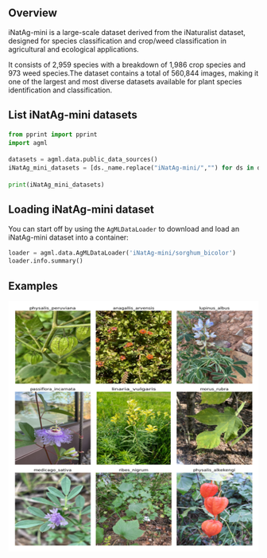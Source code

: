 ## Overview

iNatAg-mini is a large-scale dataset derived from the iNaturalist dataset, designed for species classification and crop/weed classification in agricultural and ecological applications. 

It consists of 2,959 species with a breakdown of 1,986 crop species and 973 weed species.The dataset contains a total of 560,844 images, making it one of the largest and most diverse datasets available for plant species identification and classification.

## List iNatAg-mini datasets

```python
from pprint import pprint
import agml

datasets = agml.data.public_data_sources()
iNatAg_mini_datasets = [ds._name.replace("iNatAg-mini/","") for ds in datasets if "iNatAg-mini" in ds._name]

print(iNatAg_mini_datasets)
```

## Loading iNatAg-mini dataset

You can start off by using the `AgMLDataLoader` to download and load an iNatAg-mini dataset into a container:

```python
loader = agml.data.AgMLDataLoader('iNatAg-mini/sorghum_bicolor')
loader.info.summary()
```

## Examples
![Example Images for iNatAg-mini](https://github.com/Project-AgML/AgML/blob/main/docs/sample_images/iNatAg_sample_images.png)